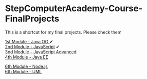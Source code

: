# StepComputerAcademy-Course-FinalProjects
 This is a shortcut for my final projects. Please check them
 
 <a href="https://github.com/ArthurAlesi/StepCourse-1stModule-Final-Project-JAVA">1st Module - Java OO </a>   ✔ <br>
 <a href="https://github.com/ArthurAlesi/StepCourse-2ndModule-Final-Project-JAVASCRIPT">2nd Module - JavaScript</a> ✔  <br>
 <a href="https://github.com/ArthurAlesi/StepCourse-3rdModule-Final-Project-JAVASCRIPT-Advanced">3nd Module - JavaScript Advanced</a> <br>
 <a href="https://github.com/ArthurAlesi/StepCourse-4thModule-Final-Project-JAVA-EE">4th Module - Java EE</a> <br>

 <a href="https://github.com/ArthurAlesi/StepCourse-6thModule-Final-Project-NodeJs">6th Module - Node.js</a> <br>
 <a href="/">6th Module - UML</a> <br>
